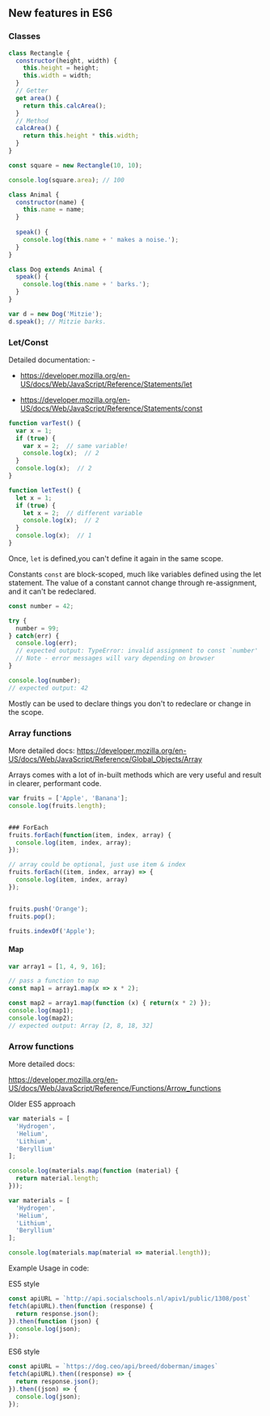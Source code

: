 ## New features in ES6

### Classes

```js
class Rectangle {
  constructor(height, width) {
    this.height = height;
    this.width = width;
  }
  // Getter
  get area() {
    return this.calcArea();
  }
  // Method
  calcArea() {
    return this.height * this.width;
  }
}

const square = new Rectangle(10, 10);

console.log(square.area); // 100
```

```js
class Animal { 
  constructor(name) {
    this.name = name;
  }
  
  speak() {
    console.log(this.name + ' makes a noise.');
  }
}

class Dog extends Animal {
  speak() {
    console.log(this.name + ' barks.');
  }
}

var d = new Dog('Mitzie');
d.speak(); // Mitzie barks.
```

### Let/Const

Detailed documentation: - 

- https://developer.mozilla.org/en-US/docs/Web/JavaScript/Reference/Statements/let

- https://developer.mozilla.org/en-US/docs/Web/JavaScript/Reference/Statements/const

```js
function varTest() {
  var x = 1;
  if (true) {
    var x = 2;  // same variable!
    console.log(x);  // 2
  }
  console.log(x);  // 2
}

function letTest() {
  let x = 1;
  if (true) {
    let x = 2;  // different variable
    console.log(x);  // 2
  }
  console.log(x);  // 1
}
```
Once, `let` is defined,you can't define it again in the same scope.



Constants `const` are block-scoped, much like variables defined using the let statement. The value of a constant cannot change through re-assignment, and it can't be redeclared.

```js
const number = 42;

try {
  number = 99;
} catch(err) {
  console.log(err);
  // expected output: TypeError: invalid assignment to const `number'
  // Note - error messages will vary depending on browser
}

console.log(number);
// expected output: 42

```

Mostly can be used to declare things you don't to redeclare or change in the scope.

### Array functions

More detailed docs: https://developer.mozilla.org/en-US/docs/Web/JavaScript/Reference/Global_Objects/Array

Arrays comes with a lot of in-built methods which are very useful and result
in clearer, performant code.

```js
var fruits = ['Apple', 'Banana'];
console.log(fruits.length);


### ForEach
fruits.forEach(function(item, index, array) {
  console.log(item, index, array);
});

// array could be optional, just use item & index
fruits.forEach((item, index, array) => {
  console.log(item, index, array)
});


fruits.push('Orange');
fruits.pop();

fruits.indexOf('Apple');
```

#### Map

```js
var array1 = [1, 4, 9, 16];

// pass a function to map
const map1 = array1.map(x => x * 2);

const map2 = array1.map(function (x) { return(x * 2) });
console.log(map1);
console.log(map2);
// expected output: Array [2, 8, 18, 32]
```


### Arrow functions

More detailed docs: 

https://developer.mozilla.org/en-US/docs/Web/JavaScript/Reference/Functions/Arrow_functions

Older ES5 approach

```js
var materials = [
  'Hydrogen',
  'Helium',
  'Lithium',
  'Beryllium'
];

console.log(materials.map(function (material) {
  return material.length;
}));

```


```js
var materials = [
  'Hydrogen',
  'Helium',
  'Lithium',
  'Beryllium'
];

console.log(materials.map(material => material.length));
```

Example Usage in code:

ES5 style
```js
const apiURL = `http://api.socialschools.nl/apiv1/public/1308/post`
fetch(apiURL).then(function (response) {
  return response.json();
}).then(function (json) {
  console.log(json);
});
```

ES6 style
```js
const apiURL = `https://dog.ceo/api/breed/doberman/images`
fetch(apiURL).then((response) => {
  return response.json();
}).then((json) => {
  console.log(json);
});
```